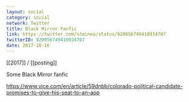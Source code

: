 ```yaml
---
layout: social
category: social
network: Twitter
title: Black Mirror Fanfic
link: https://twitter.com/steinea/status/920056749410934787
twitterID: 920056749410934787
date: 2017-10-16
---
```


[[2017]] / [[posting]]

Some Black Mirror fanfic

<https://www.vice.com/en/article/59dnbb/colorado-political-candidate-promises-to-give-his-seat-to-an-app>
